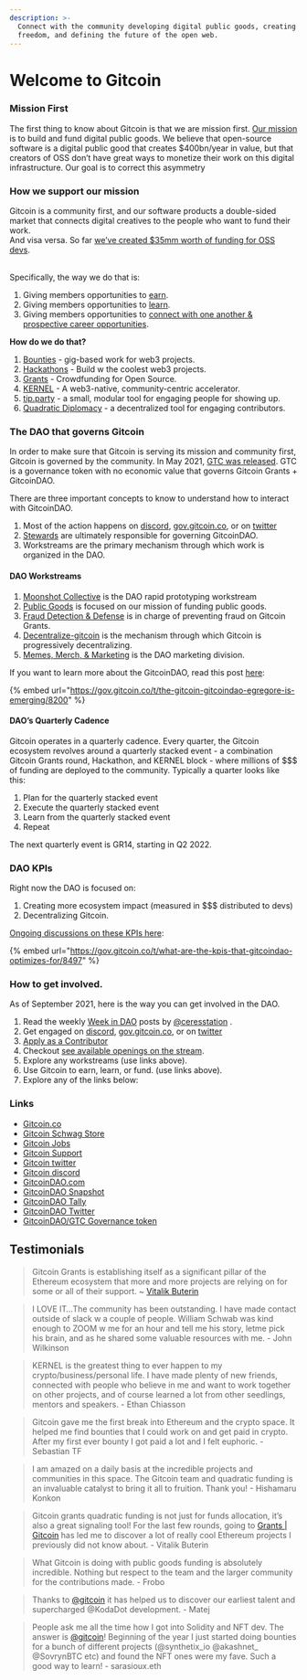 ```yaml
---
description: >-
  Connect with the community developing digital public goods, creating financial
  freedom, and defining the future of the open web.
---
```


# Welcome to Gitcoin

### Mission First

The first thing to know about Gitcoin is that we are mission first. [Our mission](https://gitcoin.co/mission) is to build and fund digital public goods. We believe that open-source software is a digital public good that creates $400bn/year in value, but that creators of OSS don’t have great ways to monetize their work on this digital infrastructure. Our goal is to correct this asymmetry

### How we support our mission

Gitcoin is a community first, and our software products a double-sided market that connects digital creatives to the people who want to fund their work.\
And visa versa. So far [we’ve created $35mm worth of funding for OSS devs](https://gitcoin.co/results).

\
Specifically, the way we do that is:

1. Giving members opportunities to [earn](https://gitcoin.co/earn).
2. Giving members opportunities to [learn](https://gitcoin.co/learn).
3. Giving members opportunities to [connect with one another & prospective career opportunities](https://gitcoin.co/connect).

**How do we do that?**

1. [Bounties](https://gitcoin.co/bounties/contributor) - gig-based work for web3 projects.
2. [Hackathons](https://gitcoin.co/hackathons) - Build w the coolest web3 projects.
3. [Grants](https://gitcoin.co/grants) - Crowdfunding for Open Source.
4. [KERNEL](http://kernel.community) - A web3-native, community-centric accelerator.
5. [tip.party](https://tip.party) - a small, modular tool for engaging people for showing up.
6. [Quadratic Diplomacy](https://quadraticdiplomacy.com) - a decentralized tool for engaging contributors.

### The DAO that governs Gitcoin

In order to make sure that Gitcoin is serving its mission and community first, Gitcoin is governed by the community. In May 2021, [GTC was released](https://gitcoin.co/blog/introducing-gtc-gitcoins-governance-token/). GTC is a governance token with no economic value that governs Gitcoin Grants + GitcoinDAO.

There are three important concepts to know to understand how to interact with GitcoinDAO.

1. Most of the action happens on [discord](https://gitcoin.co/discord), [gov.gitcoin.co](https://gov.gitcoin.co), or on [twitter](https://twitter.com/gitcoin)
2. [Stewards](https://gitcoin.co/blog/introducing-the-community-stewards-program/) are ultimately responsible for governing GitcoinDAO.
3. Workstreams are the primary mechanism through which work is organized in the DAO.

#### DAO Workstreams

1. [Moonshot Collective](https://www.notion.so/Moonshot-Collective-ffa78f44a0de412cb607f9b69d3a376f) is the DAO rapid prototyping workstream
2. [Public Goods](https://www.notion.so/Public-Goods-80a3202a3a244c65b3fda08c0f7c7d60) is focused on our mission of funding public goods.
3. [Fraud Detection & Defense](https://www.notion.so/Fraud-Detection-Defense-f1a2969a9f324f57a02ef69a60b25cae) is in charge of preventing fraud on Gitcoin Grants.
4. [Decentralize-gitcoin](https://www.notion.so/dGrants-c3197f918bf640bc9809cd26d56c93f3) is the mechanism through which Gitcoin is progressively decentralizing.
5. [Memes, Merch, & Marketing](https://www.notion.so/Merch-Memes-Marketing-c1bd89fac8ab4569bf2a676df28025d8) is the DAO marketing division.

If you want to learn more about the GitcoinDAO, read this post [here](https://gov.gitcoin.co/t/the-gitcoin-gitcoindao-egregore-is-emerging/8200):

{% embed url="https://gov.gitcoin.co/t/the-gitcoin-gitcoindao-egregore-is-emerging/8200" %}

#### DAO’s Quarterly Cadence

Gitcoin operates in a quarterly cadence. Every quarter, the Gitcoin ecosystem revolves around a quarterly stacked event - a combination Gitcoin Grants round, Hackathon, and KERNEL block - where millions of \$$$ of funding are deployed to the community. Typically a quarter looks like this:

1. Plan for the quarterly stacked event
2. Execute the quarterly stacked event
3. Learn from the quarterly stacked event
4. Repeat

The next quarterly event is GR14, starting in Q2 2022.

### DAO KPIs

Right now the DAO is focused on:

1. Creating more ecosystem impact (measured in \$$$ distributed to devs)
2. Decentralizing Gitcoin.

[Ongoing discussions on these KPIs here](https://gov.gitcoin.co/t/what-are-the-kpis-that-gitcoindao-optimizes-for/8497):

{% embed url="https://gov.gitcoin.co/t/what-are-the-kpis-that-gitcoindao-optimizes-for/8497" %}

### How to get involved.

As of September 2021, here is the way you can get involved in the DAO.

1. Read the weekly [Week in DAO](https://gov.gitcoin.co/search?q=week%20in%20DAO%20order%3Alatest) posts by [@ceresstation](https://gov.gitcoin.co/u/ceresstation) .
2. Get engaged on [discord](https://gitcoin.co/discord), [gov.gitcoin.co](https://gov.gitcoin.co), or on [twitter](https://twitter.com/gitcoin)
3. [Apply as a Contributor](https://airtable.com/shrNCh4oIQYx1QJ2y)
4. Checkout [see available openings on the stream](https://gov.gitcoin.co/06fad27dbd2d49468aa810c92f1f28c2?v=2adef018760d469fa32b9f96a3e54f63).
5. Explore any workstreams (use links above).
6. Use Gitcoin to earn, learn, or fund. (use links above).
7. Explore any of the links below:

### Links

* [Gitcoin.co](https://gitcoin.co)
* [Gitcoin Schwag Store](https://store.gitcoin.co)
* [Gitcoin Jobs](https://gitcoin.co/jobs)
* [Gitcoin Support](https://gitcoin.co/support)
* [Gitcoin twitter](https://twitter.com/gitcoin)
* [Gitcoin discord](https://gitcoin.co/discord)
* [GitcoinDAO.com](http://gitcoindao.com)
* [GitcoinDAO Snapshot](https://snapshot.org/#/gitcoindao.eth/)
* [GitcoinDAO Tally](https://www.withtally.com/governance/gitcoin)
* [GitcoinDAO Twitter](https://twitter.com/gitcoindao)
* [GitcoinDAO/GTC Governance token](https://etherscan.io/token/0xde30da39c46104798bb5aa3fe8b9e0e1f348163f)

## Testimonials

> Gitcoin Grants is establishing itself as a significant pillar of the Ethereum ecosystem that more and more projects are relying on for some or all of their support. \~ [Vitalik Buterin](https://vitalik.ca/general/2020/04/30/round5.html)

> I LOVE IT…The community has been outstanding. I have made contact outside of slack w a couple of people. William Schwab was kind enough to ZOOM w me for an hour and tell me his story, letme pick his brain, and as he shared some valuable resources with me. - John Wilkinson

> KERNEL is the greatest thing to ever happen to my crypto/business/personal life. I have made plenty of new friends, connected with people who believe in me and want to work together on other projects, and of course learned a lot from other seedlings, mentors and speakers. - Ethan Chiasson

> Gitcoin gave me the first break into Ethereum and the crypto space. It helped me find bounties that I could work on and get paid in crypto. After my first ever bounty I got paid a lot and I felt euphoric. - Sebastian TF

> I am amazed on a daily basis at the incredible projects and communities in this space. The Gitcoin team and quadratic funding is an invaluable catalyst to bring it all to fruition. Thank you! - Hishamaru Konkon

> Gitcoin grants quadratic funding is not just for funds allocation, it’s also a great signaling tool! For the last few rounds, going to [Grants | Gitcoin](https://gitcoin.co/grants/) has led me to discover a lot of really cool Ethereum projects I previously did not know about. - Vitalik Buterin

> What Gitcoin is doing with public goods funding is absolutely incredible. Nothing but respect to the team and the larger community for the contributions made. - Frobo

> Thanks to [@gitcoin](https://gov.gitcoin.co/u/gitcoin) it has helped us to discover our earliest talent and supercharged @KodaDot development. - Matej

> People ask me all the time how I got into Solidity and NFT dev. The answer is [@gitcoin](https://gov.gitcoin.co/u/gitcoin)! Beginning of the year I just started doing bounties for a bunch of different projects (@synthetix\_io @akashnet\_ @SovrynBTC etc) and found the NFT ones were my fave. Such a good way to learn! - sarasioux.eth
